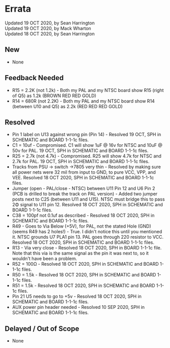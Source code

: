# Errata
Updated 19 OCT 2020, by Sean Harrington<br/>
Updated 19 OCT 2020, by Mack Wharton<br/>
Updated 18 OCT 2020, by Sean Harrington<br/>

## New
* None

## Feedback Needed
* R15 = 2.2K (not 1.2k) - Both my PAL and my NTSC board show R15 (right of Q5) as 1.2k (BROWN RED RED GOLD)
* R14 = 680R (not 2.2K) - Both my PAL and my NTSC board show R14 (between U10 and Q5) as 2.2k (RED RED RED GOLD)

## Resolved
* Pin 1 label on U13 against wrong pin (Pin 14) - Resolved 19 OCT, SPH in SCHEMATIC and BOARD 1-1-1c files.
* C1 = 10uf - Compromised. C1 will show 1uF @ 16v for NTSC and 10uF @ 50v for PAL. 19 OCT, SPH in SCHEMATIC and BOARD 1-1-1c files.
* R25 = 2.7k (not 4.7k) - Compromised. R25 will show 4.7k for NTSC and 2.7k for PAL. 19 OCT, SPH in SCHEMATIC and BOARD 1-1-1c files.
* Tracks from PSU -> switch ->7805 very thin - Resolved by making sure all power nets were 32 mil from input to GND, to pure VCC, VPP, and VEE. Resolved 18 OCT 2020, SPH in SCHEMATIC and BOARD 1-1-1c files.
* Jumper (open - PAL/close - NTSC) between U11 Pin 12 and U6 Pin 2 (PCB is drilled to break the track on PAL version) - Added two jumper posts next to C25 (between U11 and U15). NTSC must bridge this to pass 2Φ signal to U11 pin 12. Resolved 18 OCT 2020, SPH in SCHEMATIC and BOARD 1-1-1c files.
* C38 = 100pf not 0.1uf as described - Resolved 18 OCT 2020, SPH in SCHEMATIC and BOARD 1-1-1c files.
* R49 - Goes to Via Below (+5V), for PAL, not the stated Hole (GND) (seems R49 has 2 holes!) - True. I didn't notice this until you mentioned it. NTSC grounds U7 PLA1 pin 13. PAL goes through 220 resistor to VCC. Resolved 18 OCT 2020, SPH in SCHEMATIC and BOARD 1-1-1c files.
* R13 - Via very close - Resolved 18 OCT 2020, SPH in BOARD 1-1-1c file. Note that this via is the same signal as the pin it was next to, so it wouldn't have been a problem.
* R52 = 100Ω - Resolved 18 OCT 2020, SPH in SCHEMATIC and BOARD 1-1-1c files.
* R50 = 1.5k - Resolved 18 OCT 2020, SPH in SCHEMATIC and BOARD 1-1-1c files.
* R51 = 1.5k - Resolved 18 OCT 2020, SPH in SCHEMATIC and BOARD 1-1-1c files.
* Pin 21 U5 needs to go to +5v - Resolved 18 OCT 2020, SPH in SCHEMATIC and BOARD 1-1-1c files.
* AUX power pin header needed - Resolved 10 SEP 2020, SPH in SCHEMATIC and BOARD 1-1-1c files.

## Delayed / Out of Scope
* None
